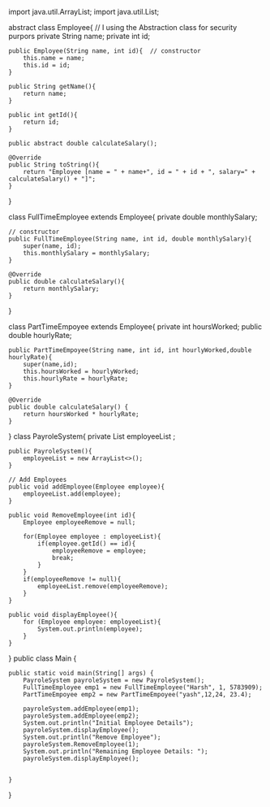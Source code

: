 import java.util.ArrayList;
import java.util.List;

abstract class Employee{ // I using the Abstraction class for security purpors
    private String name;
    private int id;

    public Employee(String name, int id){  // constructor 
        this.name = name;
        this.id = id;
    }

    public String getName(){
        return name;
    }

    public int getId(){
        return id;
    }

    public abstract double calculateSalary();

    @Override
    public String toString(){
        return "Employee [name = " + name+", id = " + id + ", salary=" + calculateSalary() + "]";
    }
}

  class FullTimeEmployee extends Employee{
    private double monthlySalary;

    // constructor
    public FullTimeEmployee(String name, int id, double monthlySalary){
        super(name, id);
        this.monthlySalary = monthlySalary;
    }

    @Override
    public double calculateSalary(){
        return monthlySalary;
    }

}

class PartTimeEmpoyee extends Employee{
    private int hoursWorked;
    public double hourlyRate;

    public PartTimeEmpoyee(String name, int id, int hourlyWorked,double hourlyRate){
        super(name,id);
        this.hoursWorked = hourlyWorked;
        this.hourlyRate = hourlyRate;
    }

    @Override
    public double calculateSalary() {
        return hoursWorked * hourlyRate;
    }
}
class PayroleSystem{
    private List<Employee> employeeList ;

    public PayroleSystem(){
        employeeList = new ArrayList<>();
    }

    // Add Employees
    public void addEmployee(Employee employee){
        employeeList.add(employee);
    }

    public void RemoveEmployee(int id){
        Employee employeeRemove = null;

        for(Employee employee : employeeList){
            if(employee.getId() == id){
                employeeRemove = employee;
                break;
            }
        }
        if(employeeRemove != null){
            employeeList.remove(employeeRemove);
        }
    }

    public void displayEmployee(){
        for (Employee employee: employeeList){
            System.out.println(employee);
        }
    }
}
public class Main {

    public static void main(String[] args) {
        PayroleSystem payroleSystem = new PayroleSystem();
        FullTimeEmployee emp1 = new FullTimeEmployee("Harsh", 1, 5783909);
        PartTimeEmpoyee emp2 = new PartTimeEmpoyee("yash",12,24, 23.4);

        payroleSystem.addEmployee(emp1);
        payroleSystem.addEmployee(emp2);
        System.out.println("Initial Employee Details");
        payroleSystem.displayEmployee();
        System.out.println("Remove Employee");
        payroleSystem.RemoveEmployee(1);
        System.out.println("Remaining Employee Details: ");
        payroleSystem.displayEmployee();


    }
}
